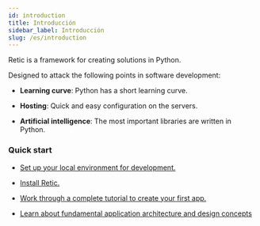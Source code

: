 ```yaml
---
id: introduction
title: Introducción
sidebar_label: Introducción
slug: /es/introduction
---
```


Retic is a framework for creating solutions in Python.

Designed to attack the following points in software development:

- **Learning curve**: Python has a short learning curve.

- **Hosting**: Quick and easy configuration on the servers.

- **Artificial intelligence**: The most important libraries are written in Python.

### Quick start 

- [Set up your local environment for development.](./getting-started/requirements)

- [Install Retic.](./getting-started/installation)

- [Work through a complete tutorial to create your first app.](./tutorial/set-up)

- [Learn about fundamental application architecture and design concepts](./concepts/architecture)
